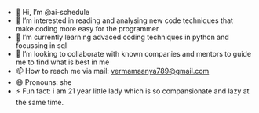 - 👋 Hi, I’m @ai-schedule
- 👀 I’m interested in reading and analysing new code techniques that make coding more easy for the programmer
- 🌱 I’m currently learning advaced coding techniques in python and focussing in sql
- 💞️ I’m looking to collaborate with known companies and mentors to guide me to find what is best in me
- 📫 How to reach me via mail: vermamaanya789@gmail.com
- 😄 Pronouns: she
- ⚡ Fun fact: i am 21 year little lady which is so compansionate and lazy at the same time.

<!---
ai-schedule/ai-schedule is a ✨ special ✨ repository because its `README.md` (this file) appears on your GitHub profile.
You can click the Preview link to take a look at your changes.
--->
